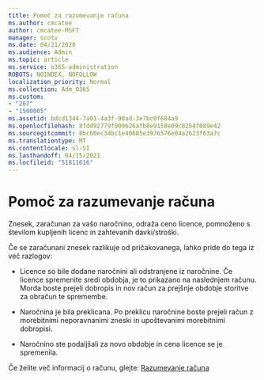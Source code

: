```yaml
---
title: Pomoč za razumevanje računa
ms.author: cmcatee
author: cmcatee-MSFT
manager: scotv
ms.date: 04/21/2020
ms.audience: Admin
ms.topic: article
ms.service: o365-administration
ROBOTS: NOINDEX, NOFOLLOW
localization_priority: Normal
ms.collection: Adm_O365
ms.custom:
- "267"
- "1500005"
ms.assetid: bdcd1344-7a01-4a3f-90ad-3e7bc0f684a9
ms.openlocfilehash: 8fdd92779f009626afb8e9158e09c8254f089e42
ms.sourcegitcommit: 8bc60ec34bc1e40685e3976576e04a2623f63a7c
ms.translationtype: MT
ms.contentlocale: sl-SI
ms.lasthandoff: 04/15/2021
ms.locfileid: "51811616"
---
```

# <a name="help-understanding-your-bill"></a>Pomoč za razumevanje računa

Znesek, zaračunan za vašo naročnino, odraža ceno licence, pomnoženo s številom kupljenih licenc in zahtevanih davki/stroški.
  
Če se zaračunani znesek razlikuje od pričakovanega, lahko pride do tega iz več razlogov:
  
- Licence so bile dodane naročnini ali odstranjene iz naročnine. Če licence spremenite sredi obdobja, je to prikazano na naslednjem računu. Morda boste prejeli dobropis in nov račun za prejšnje obdobje storitve za obračun te spremembe.

- Naročnina je bila preklicana. Po preklicu naročnine boste prejeli račun z morebitnimi neporavnanimi zneski in upoštevanimi morebitnimi dobropisi.

- Naročnino ste podaljšali za novo obdobje in cena licence se je spremenila.

Če želite več informacij o računu, glejte: [Razumevanje računa](https://docs.microsoft.com/microsoft-365/commerce/billing-and-payments/understand-your-invoice2)